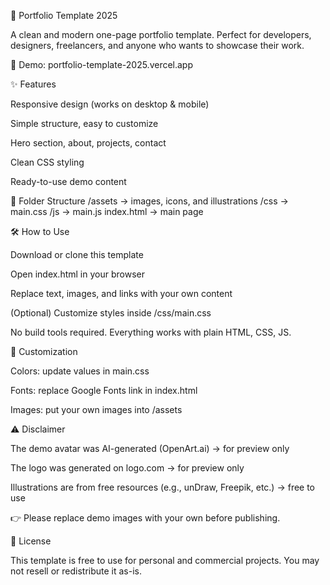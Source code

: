 🚀 Portfolio Template 2025

A clean and modern one-page portfolio template.
Perfect for developers, designers, freelancers, and anyone who wants to showcase their work.

🔗 Demo: portfolio-template-2025.vercel.app

✨ Features

Responsive design (works on desktop & mobile)

Simple structure, easy to customize

Hero section, about, projects, contact

Clean CSS styling

Ready-to-use demo content

📂 Folder Structure
/assets        → images, icons, and illustrations
/css           → main.css
/js            → main.js
index.html     → main page

🛠️ How to Use

Download or clone this template

Open index.html in your browser

Replace text, images, and links with your own content

(Optional) Customize styles inside /css/main.css

No build tools required. Everything works with plain HTML, CSS, JS.

🎨 Customization

Colors: update values in main.css

Fonts: replace Google Fonts link in index.html

Images: put your own images into /assets

⚠️ Disclaimer

The demo avatar was AI-generated (OpenArt.ai) → for preview only

The logo was generated on logo.com → for preview only

Illustrations are from free resources (e.g., unDraw, Freepik, etc.) → free to use

👉 Please replace demo images with your own before publishing.

📜 License

This template is free to use for personal and commercial projects.
You may not resell or redistribute it as-is.